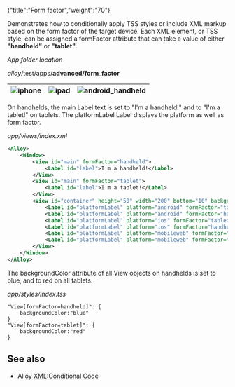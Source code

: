 {"title":"Form factor","weight":"70"}

Demonstrates how to conditionally apply TSS styles or include XML markup based on the form factor of the target device. Each XML element, or TSS style, can be assigned a formFactor attribute that can take a value of either **"handheld"** or **"tablet"**.

*App folder location*

_alloy_/test/apps/**advanced/form\_factor**

| ![iphone](/Images/appc/download/attachments/41845659/iphone.png) | ![ipad](/Images/appc/download/attachments/41845659/ipad.png) | ![android_handheld](/Images/appc/download/attachments/41845659/android_handheld.png) |
| --- | --- | --- |

On handhelds, the main Label text is set to "I'm a handheld!" and to "I'm a tablet!" on tablets. The platformLabel Label displays the platform as well as form factor.

*app/views/index.xml*

```xml
<Alloy>
    <Window>
        <View id="main" formFactor="handheld">
            <Label id="label">I'm a handheld!</Label>
        </View>
        <View id="main" formFactor="tablet">
            <Label id="label">I'm a tablet!</Label>
        </View>
        <View id="container" height="50" width="200" bottom="10" backgroundColor="#cdcdcd">
            <Label id="platformLabel" platform="android" formFactor="tablet">android tablet</Label>
            <Label id="platformLabel" platform="android" formFactor="handheld">android handheld</Label>
            <Label id="platformLabel" platform="ios" formFactor="tablet">ipad</Label>
            <Label id="platformLabel" platform="ios" formFactor="handheld">iphone</Label>
            <Label id="platformLabel" platform="mobileweb" formFactor="tablet">mobileweb tablet</Label>
            <Label id="platformLabel" platform="mobileweb" formFactor="handheld">mobileweb handheld</Label>
        </View>
    </Window>
</Alloy>
```

The backgroundColor attribute of all View objects on handhelds is set to blue, and to red on all tablets.

*app/styles/index.tss*

```
"View[formFactor=handheld]": {
    backgroundColor:"blue"
}
"View[formFactor=tablet]": {
    backgroundColor:"red"
}
```

## See also

* [Alloy XML:Conditional Code](/docs/appc/Alloy_Framework/Alloy_Guide/Alloy_Views/Alloy_XML_Markup/#conditional-code)
